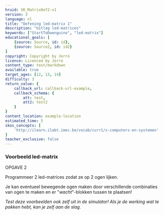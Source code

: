 ```yaml
---
hruid: SR_MatrixOef2-v1
version: 3
language: nl
title: "Oefening led-matrix 1"
description: "Uitleg led-matrices"
keywords: ["StartToDwenguino", "led-matrix"]
educational_goals: [
    {source: Source, id: id}, 
    {source: Source2, id: id2}
]
copyright: Copyright by Jerro
licence: Licenced by Jerro
content_type: text/markdown
available: true
target_ages: [12, 13, 14]
difficulty: 3
return_value: {
    callback_url: callback-url-example,
    callback_schema: {
        att: test,
        att2: test2
    }
}
content_location: example-location
estimated_time: 5
skos_concepts: [
    'http://ilearn.ilabt.imec.be/vocab/curr1/s-computers-en-systemen'
]
teacher_exclusive: false
---
```


### Voorbeeld led-matrix
OPGAVE 2

Programmeer 2 led-matrices zodat ze op 2 ogen lijken.  


Je kan eventueel bewegende ogen maken door verschillende combinaties van ogen te maken en er "*wacht*"-blokken tussen te plaatsen!  

*Test deze voorbeelden ook zelf uit in de simulator! Als je de werking wat te pakken hebt, kan je zelf aan de slag.*